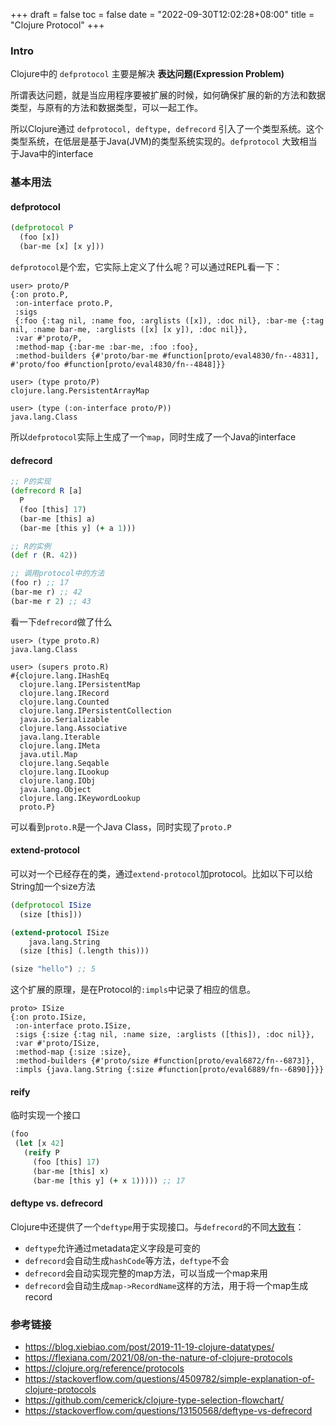 +++
draft = false
toc = false
date = "2022-09-30T12:02:28+08:00"
title = "Clojure Protocol"
+++

### Intro

Clojure中的 `defprotocol` 主要是解决 **表达问题(Expression Problem)**

所谓表达问题，就是当应用程序要被扩展的时候，如何确保扩展的新的方法和数据类型，与原有的方法和数据类型，可以一起工作。

所以Clojure通过 `defprotocol, deftype, defrecord` 引入了一个类型系统。这个类型系统，在低层是基于Java(JVM)的类型系统实现的。`defprotocol` 大致相当于Java中的interface

### 基本用法

#### defprotocol

```clojure
(defprotocol P
  (foo [x])
  (bar-me [x] [x y]))
```

`defprotocol`是个宏，它实际上定义了什么呢？可以通过REPL看一下：

```
user> proto/P
{:on proto.P,
 :on-interface proto.P,
 :sigs
 {:foo {:tag nil, :name foo, :arglists ([x]), :doc nil}, :bar-me {:tag nil, :name bar-me, :arglists ([x] [x y]), :doc nil}},
 :var #'proto/P,
 :method-map {:bar-me :bar-me, :foo :foo},
 :method-builders {#'proto/bar-me #function[proto/eval4830/fn--4831], #'proto/foo #function[proto/eval4830/fn--4848]}}
 
user> (type proto/P)
clojure.lang.PersistentArrayMap

user> (type (:on-interface proto/P))
java.lang.Class
```

所以`defprotocol`实际上生成了一个`map`，同时生成了一个Java的interface

#### defrecord

```clojure
;; P的实现
(defrecord R [a]
  P
  (foo [this] 17)
  (bar-me [this] a)
  (bar-me [this y] (+ a 1)))

;; R的实例
(def r (R. 42))

;; 调用protocol中的方法
(foo r) ;; 17
(bar-me r) ;; 42
(bar-me r 2) ;; 43
```

看一下`defrecord`做了什么

```
user> (type proto.R)
java.lang.Class

user> (supers proto.R)
#{clojure.lang.IHashEq
  clojure.lang.IPersistentMap
  clojure.lang.IRecord
  clojure.lang.Counted
  clojure.lang.IPersistentCollection
  java.io.Serializable
  clojure.lang.Associative
  java.lang.Iterable
  clojure.lang.IMeta
  java.util.Map
  clojure.lang.Seqable
  clojure.lang.ILookup
  clojure.lang.IObj
  java.lang.Object
  clojure.lang.IKeywordLookup
  proto.P}
```

可以看到`proto.R`是一个Java Class，同时实现了`proto.P`

#### extend-protocol

可以对一个已经存在的类，通过`extend-protocol`加protocol。比如以下可以给String加一个size方法

```clojure
(defprotocol ISize
  (size [this]))

(extend-protocol ISize
    java.lang.String
  (size [this] (.length this)))

(size "hello") ;; 5
```

这个扩展的原理，是在Protocol的`:impls`中记录了相应的信息。
```
proto> ISize
{:on proto.ISize,
 :on-interface proto.ISize,
 :sigs {:size {:tag nil, :name size, :arglists ([this]), :doc nil}},
 :var #'proto/ISize,
 :method-map {:size :size},
 :method-builders {#'proto/size #function[proto/eval6872/fn--6873]},
 :impls {java.lang.String {:size #function[proto/eval6889/fn--6890]}}}
```

#### reify

临时实现一个接口

```clojure
(foo
 (let [x 42]
   (reify P
     (foo [this] 17)
     (bar-me [this] x)
     (bar-me [this y] (+ x 1))))) ;; 17
```

#### deftype vs. defrecord

Clojure中还提供了一个`deftype`用于实现接口。与`defrecord`的不同[大致有](https://clojure.org/reference/datatypes#_deftype_and_defrecord)：

  * `deftype`允许通过metadata定义字段是可变的
  * `defrecord`会自动生成`hashCode`等方法，`deftype`不会
  * `defrecord`会自动实现完整的map方法，可以当成一个map来用
  * `defrecord`会自动生成`map->RecordName`这样的方法，用于将一个map生成record

### 参考链接

  * https://blog.xiebiao.com/post/2019-11-19-clojure-datatypes/
  * https://flexiana.com/2021/08/on-the-nature-of-clojure-protocols 
  * https://clojure.org/reference/protocols 
  * https://stackoverflow.com/questions/4509782/simple-explanation-of-clojure-protocols
  * https://github.com/cemerick/clojure-type-selection-flowchart/
  * https://stackoverflow.com/questions/13150568/deftype-vs-defrecord
